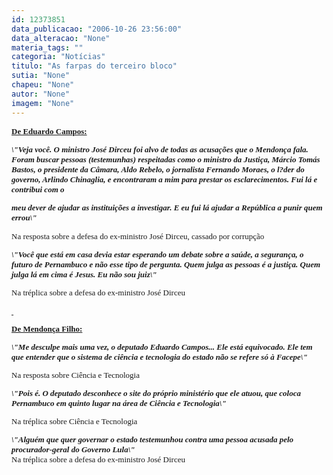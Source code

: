 ```yaml
---
id: 12373851
data_publicacao: "2006-10-26 23:56:00"
data_alteracao: "None"
materia_tags: ""
categoria: "Notícias"
titulo: "As farpas do terceiro bloco"
sutia: "None"
chapeu: "None"
autor: "None"
imagem: "None"
---
```

<p><B><U><FONT size=2></p>
<p><P><FONT face=Verdana>De Eduardo Campos:</FONT></P></U><I></p>
<p><P><FONT face=Verdana>\"Veja você. O ministro José Dirceu foi alvo de todas as acusações que o Mendonça fala. Foram buscar pessoas (testemunhas) respeitadas como o ministro da Justiça, Márcio Tomás Bastos, o presidente da Câmara, Aldo Rebelo, o jornalista Fernando Moraes, o l?der do governo, Arlindo Chinaglia, e encontraram a mim para prestar os esclarecimentos. Fui lá e contribui com o</p>
<p> meu dever de ajudar as instituições a investigar. E eu fui lá ajudar a República a punir quem errou\"</FONT></P></B></I></p>
<p><P><FONT face=Verdana>Na resposta sobre a defesa do ex-ministro José Dirceu, cassado por corrupção</FONT></P><B><I></p>
<p><P><FONT face=Verdana>\"Você que está em casa devia estar esperando um debate sobre a saúde, a segurança, o futuro de Pernambuco e não esse tipo de pergunta. Quem julga as pessoas é a justiça. Quem julga lá em cima é Jesus. Eu não sou juiz\" </FONT></P></B></I></p>
<p><P><FONT face=Verdana>Na tréplica sobre<B> </B>a defesa do ex-ministro José Dirceu</FONT></P></p>
<p><P><B><U>&nbsp;</P></p>
<p><P><FONT face=Verdana>De Mendonça Filho:</FONT></P></U><I></p>
<p><P><FONT face=Verdana>\"Me desculpe mais uma vez, o deputado Eduardo Campos... Ele está equivocado. Ele tem que entender que o sistema de ciência e tecnologia do estado não se refere só à Facepe\"</FONT></P></B></I></p>
<p><P><FONT face=Verdana>Na resposta sobre Ciência e Tecnologia</FONT></P><B><I></p>
<p><P><FONT face=Verdana>\"Pois é. O deputado desconhece o site do próprio ministério que ele atuou, que coloca Pernambuco em quinto lugar na área de Ciência e Tecnologia\"</FONT></P></B></I></p>
<p><P><FONT face=Verdana>Na tréplica sobre Ciência e Tecnologia</FONT></P><B><I></p>
<p><P><FONT face=Verdana>\"Alguém que quer governar o estado testemunhou contra uma pessoa acusada pelo procurador-geral do Governo Lula\"</FONT></B></I><BR><FONT face=Verdana>Na tréplica sobre a defesa do ex-ministro José Dirceu</FONT></P></FONT> </p>
